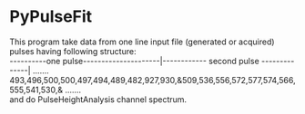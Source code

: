 # PyPulseFit
This program take data from one line input file (generated or acquired) pulses having following structure:  
----------one pulse---------------------|------------ second pulse --------------| .......  
493,496,500,500,497,494,489,482,927,930,&509,536,556,572,577,574,566,555,541,530,& .......  
and do PulseHeightAnalysis channel spectrum.  
